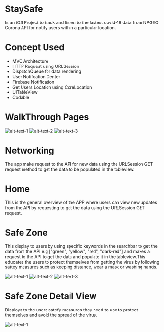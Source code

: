 # StaySafe 

Is an iOS Project to track and listen to the lastest covid-19 data from NPGEO Corona API for notify users within a particular location.

# Concept Used
- MVC Architecture
- HTTP Request using URLSession
- DispatchQueue for data rendering 
- User Notifcation Center 
- Firebase Notification
- Get Users Location using CoreLocation
- UITableView
- Codable 

# WalkThrough Pages
![alt-text-1](Documentation/page-1.png "First Page") ![alt-text-2](Documentation/page-2.png "Second Page") ![alt-text-3](Documentation/page-3.png "Third Page")

# Networking 
The app make request to the API for new data using the URLSession GET request method to get the data to be populated in the tableview.

# Home 
This is the general overview of the APP where users can view new updates from the API by requesting to get the data using the URLSession GET request.

# Safe Zone 
This display to users by using specific keywords in the searchbar to get the data from the API e.g ["green", "yellow", "red", "dark-red"] and makes a request to the API to get the data and populate it in the tableview.This educates the users to protect themselves from getting the virus by following saftey measures such as keeping distance, wear a mask or washing hands. 

![alt-text-1](Documentation/safe-zone-1.png "Safe Zone Page") ![alt-text-2](Documentation/safe-zone-loading.png "Loading") ![alt-text-3](Documentation/safe-zone-data.png "Safe Zone Data")

# Safe Zone Detail View 
Displays to the users satefy measures they need to use to protect themselves and avoid the spread of the virus.

![alt-text-1](image1.png "title-1")

